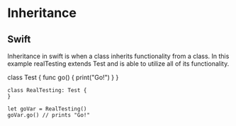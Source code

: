 # Inheritance
## Swift
Inheritance in swift is when a class inherits functionality from a class. In this example realTesting extends Test and is able to utilize all of its functionality.

   class Test {
        func go() {
            print("Go!")
        }
    }

    class RealTesting: Test {
    }

    let goVar = RealTesting()
    goVar.go() // prints "Go!"
